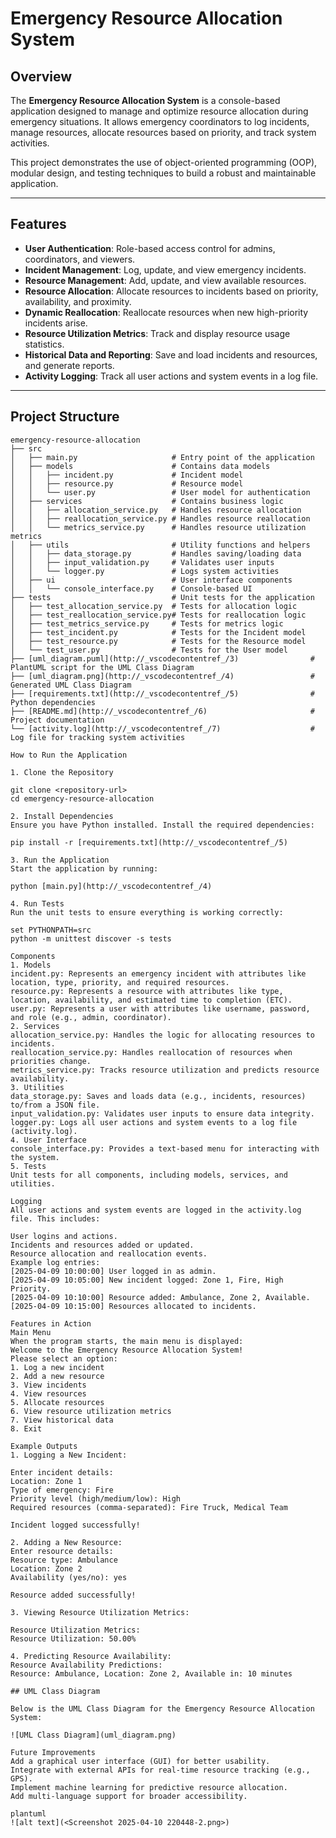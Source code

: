 # Emergency Resource Allocation System

## Overview
The **Emergency Resource Allocation System** is a console-based application designed to manage and optimize resource allocation during emergency situations. It allows emergency coordinators to log incidents, manage resources, allocate resources based on priority, and track system activities.

This project demonstrates the use of object-oriented programming (OOP), modular design, and testing techniques to build a robust and maintainable application.

---

## Features
- **User Authentication**: Role-based access control for admins, coordinators, and viewers.
- **Incident Management**: Log, update, and view emergency incidents.
- **Resource Management**: Add, update, and view available resources.
- **Resource Allocation**: Allocate resources to incidents based on priority, availability, and proximity.
- **Dynamic Reallocation**: Reallocate resources when new high-priority incidents arise.
- **Resource Utilization Metrics**: Track and display resource usage statistics.
- **Historical Data and Reporting**: Save and load incidents and resources, and generate reports.
- **Activity Logging**: Track all user actions and system events in a log file.

---

## Project Structure
```plaintext
emergency-resource-allocation
├── src
│   ├── main.py                     # Entry point of the application
│   ├── models                      # Contains data models
│   │   ├── incident.py             # Incident model
│   │   ├── resource.py             # Resource model
│   │   └── user.py                 # User model for authentication
│   ├── services                    # Contains business logic
│   │   ├── allocation_service.py   # Handles resource allocation
│   │   ├── reallocation_service.py # Handles resource reallocation
│   │   └── metrics_service.py      # Handles resource utilization metrics
│   ├── utils                       # Utility functions and helpers
│   │   ├── data_storage.py         # Handles saving/loading data
│   │   ├── input_validation.py     # Validates user inputs
│   │   └── logger.py               # Logs system activities
│   ├── ui                          # User interface components
│   │   └── console_interface.py    # Console-based UI
├── tests                           # Unit tests for the application
│   ├── test_allocation_service.py  # Tests for allocation logic
│   ├── test_reallocation_service.py# Tests for reallocation logic
│   ├── test_metrics_service.py     # Tests for metrics logic
│   ├── test_incident.py            # Tests for the Incident model
│   ├── test_resource.py            # Tests for the Resource model
│   └── test_user.py                # Tests for the User model
├── [uml_diagram.puml](http://_vscodecontentref_/3)                # PlantUML script for the UML Class Diagram
├── [uml_diagram.png](http://_vscodecontentref_/4)                 # Generated UML Class Diagram
├── [requirements.txt](http://_vscodecontentref_/5)                # Python dependencies
├── [README.md](http://_vscodecontentref_/6)                       # Project documentation
└── [activity.log](http://_vscodecontentref_/7)                    # Log file for tracking system activities

How to Run the Application

1. Clone the Repository

git clone <repository-url>
cd emergency-resource-allocation

2. Install Dependencies
Ensure you have Python installed. Install the required dependencies:

pip install -r [requirements.txt](http://_vscodecontentref_/5)

3. Run the Application
Start the application by running:

python [main.py](http://_vscodecontentref_/4)

4. Run Tests
Run the unit tests to ensure everything is working correctly:

set PYTHONPATH=src
python -m unittest discover -s tests

Components
1. Models
incident.py: Represents an emergency incident with attributes like location, type, priority, and required resources.
resource.py: Represents a resource with attributes like type, location, availability, and estimated time to completion (ETC).
user.py: Represents a user with attributes like username, password, and role (e.g., admin, coordinator).
2. Services
allocation_service.py: Handles the logic for allocating resources to incidents.
reallocation_service.py: Handles reallocation of resources when priorities change.
metrics_service.py: Tracks resource utilization and predicts resource availability.
3. Utilities
data_storage.py: Saves and loads data (e.g., incidents, resources) to/from a JSON file.
input_validation.py: Validates user inputs to ensure data integrity.
logger.py: Logs all user actions and system events to a log file (activity.log).
4. User Interface
console_interface.py: Provides a text-based menu for interacting with the system.
5. Tests
Unit tests for all components, including models, services, and utilities.

Logging
All user actions and system events are logged in the activity.log file. This includes:

User logins and actions.
Incidents and resources added or updated.
Resource allocation and reallocation events.
Example log entries:
[2025-04-09 10:00:00] User logged in as admin.
[2025-04-09 10:05:00] New incident logged: Zone 1, Fire, High Priority.
[2025-04-09 10:10:00] Resource added: Ambulance, Zone 2, Available.
[2025-04-09 10:15:00] Resources allocated to incidents.

Features in Action
Main Menu
When the program starts, the main menu is displayed:
Welcome to the Emergency Resource Allocation System!
Please select an option:
1. Log a new incident
2. Add a new resource
3. View incidents
4. View resources
5. Allocate resources
6. View resource utilization metrics
7. View historical data
8. Exit

Example Outputs
1. Logging a New Incident:

Enter incident details:
Location: Zone 1
Type of emergency: Fire
Priority level (high/medium/low): High
Required resources (comma-separated): Fire Truck, Medical Team

Incident logged successfully!

2. Adding a New Resource:
Enter resource details:
Resource type: Ambulance
Location: Zone 2
Availability (yes/no): yes

Resource added successfully!

3. Viewing Resource Utilization Metrics:

Resource Utilization Metrics:
Resource Utilization: 50.00%

4. Predicting Resource Availability:
Resource Availability Predictions:
Resource: Ambulance, Location: Zone 2, Available in: 10 minutes

## UML Class Diagram

Below is the UML Class Diagram for the Emergency Resource Allocation System:

![UML Class Diagram](uml_diagram.png)

Future Improvements
Add a graphical user interface (GUI) for better usability.
Integrate with external APIs for real-time resource tracking (e.g., GPS).
Implement machine learning for predictive resource allocation.
Add multi-language support for broader accessibility.

plantuml
![alt text](<Screenshot 2025-04-10 220448-2.png>)
